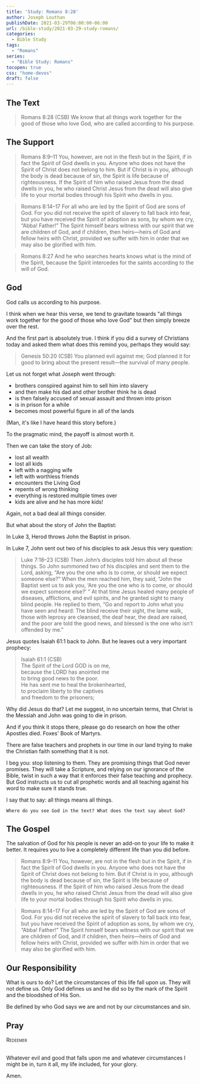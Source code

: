 ```yaml
---
title: 'Study: Romans 8:28'
author: Joseph Louthan
publishDate: 2021-03-29T06:00:00-06:00
url: /bible-study/2021-03-29-study-romans/
categories:
  - Bible Study
tags:
  - "Romans"
series:
  - "Bible Study: Romans"
tocopen: true
css: "home-devos"
draft: false
---
```

## The Text

>Romans 8:28 (CSB) We know that all things work together for the good of those who love God, who are called according to his purpose.

## The Support

>Romans 8:9–11 You, however, are not in the flesh but in the Spirit, if in fact the Spirit of God dwells in you. Anyone who does not have the Spirit of Christ does not belong to him. But if Christ is in you, although the body is dead because of sin, the Spirit is life because of righteousness. If the Spirit of him who raised Jesus from the dead dwells in you, he who raised Christ Jesus from the dead will also give life to your mortal bodies through his Spirit who dwells in you.

>Romans 8:14–17 For all who are led by the Spirit of God are sons of God. For you did not receive the spirit of slavery to fall back into fear, but you have received the Spirit of adoption as sons, by whom we cry, “Abba! Father!” The Spirit himself bears witness with our spirit that we are children of God, and if children, then heirs—heirs of God and fellow heirs with Christ, provided we suffer with him in order that we may also be glorified with him.

>Romans 8:27 And he who searches hearts knows what is the mind of the Spirit, because the Spirit intercedes for the saints according to the will of God.

## God

God calls us according to his purpose.

I think when we hear this verse, we tend to gravitate towards "all things work together for the good of those who love God" but then simply breeze over the rest.

And the first part is absolutely true. I think if you did a survey of Christians today and asked them what does this remind you, perhaps they would say:

>Genesis 50:20 (CSB) You planned evil against me; God planned it for good to bring about the present result—the survival of many people.


Let us not forget what Joseph went through:

- brothers conspired against him to sell him into slavery
- and then make his dad and other brother think he is dead
- is then falsely accused of sexual assault and thrown into prison
- is in prison for a while
- becomes most powerful figure in all of the lands

(Man, it's like I have heard this story before.)

To the pragmatic mind, the payoff is almost worth it.

Then we can take the story of Job:

- lost all wealth
- lost all kids
- left with a nagging wife
- left with worthless friends
- encounters the Living God
- repents of wrong thinking
- everything is restored multiple times over
- kids are alive and he has more kids!

Again, not a bad deal all things consider.

But what about the story of John the Baptist:

In Luke 3, Herod throws John the Baptist in prison.

In Luke 7, John sent out two of his disciples to ask Jesus this very question:

>Luke 7:18–23 (CSB) Then John’s disciples told him about all these things. So John summoned two of his disciples  and sent them to the Lord, asking, “Are you the one who is to come, or should we expect someone else?”  When the men reached him, they said, “John the Baptist sent us to ask you, ‘Are you the one who is to come, or should we expect someone else?’ ”  At that time Jesus healed many people of diseases, afflictions, and evil spirits, and he granted sight to many blind people.  He replied to them, “Go and report to John what you have seen and heard: The blind receive their sight, the lame walk, those with leprosy are cleansed, the deaf hear, the dead are raised, and the poor are told the good news,  and blessed is the one who isn’t offended by me.”

Jesus quotes Isaiah 61:1 back to John. But he leaves out a very important prophecy:

>Isaiah 61:1 (CSB)  
>The Spirit of the Lord GOD is on me,  
>because the LORD has anointed me  
>to bring good news to the poor.  
>He has sent me to heal the brokenhearted,  
>to proclaim liberty to the captives  
>and freedom to the prisoners;

Why did Jesus do that? Let me suggest, in no uncertain terms, that Christ is the Messiah and John was going to die in prison.

And if you think it stops there, please go do research on how the other Apostles died. Foxes' Book of Martyrs.

There are false teachers and prophets in our time in our land trying to make the Christian faith something that it is not.

I beg you: stop listening to them. They are promising things that God never promises. They will take a Scripture, and relying on our ignorance of the Bible, twist in such a way that it enforces their false teaching and prophecy.  But God instructs us to cut all prophetic words and all teaching against his word to make sure it stands true.

I say that to say: all things means all things.

`Where do you see God in the text? What does the text say about God?`

## The Gospel

The salvation of God for his people is never an add-on to your life to make it better. It requires you to live a completely different life than you did before.

>Romans 8:9–11 You, however, are not in the flesh but in the Spirit, if in fact the Spirit of God dwells in you. Anyone who does not have the Spirit of Christ does not belong to him. But if Christ is in you, although the body is dead because of sin, the Spirit is life because of righteousness. If the Spirit of him who raised Jesus from the dead dwells in you, he who raised Christ Jesus from the dead will also give life to your mortal bodies through his Spirit who dwells in you.

>Romans 8:14–17 For all who are led by the Spirit of God are sons of God. For you did not receive the spirit of slavery to fall back into fear, but you have received the Spirit of adoption as sons, by whom we cry, “Abba! Father!” The Spirit himself bears witness with our spirit that we are children of God, and if children, then heirs—heirs of God and fellow heirs with Christ, provided we suffer with him in order that we may also be glorified with him.

## Our Responsibility

What is ours to do? Let the circumstances of this life fall upon us.  They will not define us. Only God defines us and he did so by the mark of the Spirit and the bloodshed of His Son.

Be defined by who God says we are and not by our circumstances and sin.

## Pray

<div style="font-variant: small-caps;">
Redeemer
</div>
&nbsp;

Whatever evil and good that falls upon me and whatever circumstances I might be in, turn it all, my life included, for your glory.

Amen.
